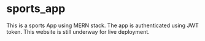 # sports_app
This is a sports App using MERN stack. The app is authenticated using JWT token. This website is still underway for live deployment.
